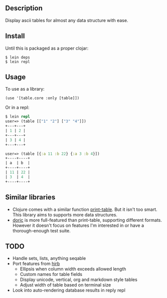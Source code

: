 ## Description

Display ascii tables for almost any data structure with ease.

## Install

Until this is packaged as a proper clojar:

    $ lein deps
    $ lein repl

## Usage

To use as a library:

    (use '[table.core :only [table]])

Or in a repl:

```clojure
$ lein repl
user=> (table [["1" "2"] ["3" "4"]])
+---+---+
| 1 | 2 |
+---+---+
| 3 | 4 |
+---+---+

user=> (table [{:a 11 :b 22} {:a 3 :b 4}])
+----+----+
| a  | b  |
+----+----+
| 11 | 22 |
| 3  | 4  |
+----+----+
```

## Similar libraries
* Clojure comes with a similar function [print-table](http://clojure.github.com/clojure/clojure.pprint-api.html#clojure.pprint/print-table). But it isn't too smart. This library aims to supports more data structures.
* [doric](https://github.com/joegallo/doric) is more full-featured than print-table, supporting different formats. However it doesn't focus on features I'm interested in or have a thorough-enough test suite.

## TODO
* Handle sets, lists, anything seqable
* Port features from [hirb](http://github.com/cldwalker/hirb)
  * Ellipsis when column width exceeds allowed length
  * Custom names for table fields
  * Display unicode, vertical, org and markdown style tables
  * Adjust width of table based on terminal size
* Look into auto-rendering database results in reply repl

